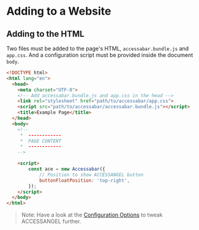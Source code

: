 # Adding to a Website
## Adding to the HTML
Two files must be added to the page's HTML, `accessabar.bundle.js` and `app.css`. And a configuration script must be provided inside the document `body`.

```html
<!DOCTYPE html>
<html lang="en">
  <head>
  	<meta charset="UTF-8">
  	<!-- Add accessabar.bundle.js and app.css in the head -->
  	<link rel="stylesheet" href="path/to/accessabar/app.css">
  	<script src="path/to/accessabar/accessabar.bundle.js"></script>
  	<title>Example Page</title>
  </head>
  <body>
  	<!--
  	 *  ------------
  	 *  PAGE CONTENT
  	 *  ------------
  	-->

    <script>
        const ace = new Accessabar({
            // Position to show ACCESSANGEL button
            buttonFloatPosition: 'top-right',
        });
    </script>
  </body>
</html>
```

> Note: Have a look at the [Configuration Options](config.md) to tweak ACCESSANGEL further.


